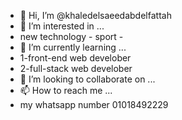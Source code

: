 - 👋 Hi, I’m @khaledelsaeedabdelfattah
- 👀 I’m interested in ...
- new technology - sport -  
- 🌱 I’m currently learning ...
- 1-front-end web develober
- 2-full-stack web develober 
- 💞️ I’m looking to collaborate on ...
- 📫 How to reach me ...
- my whatsapp number 01018492229
<!---
khaledelsaeedabdelfattah/khaledelsaeedabdelfattah is a ✨ special ✨ repository because its `README.md` (this file) appears on your GitHub profile.
You can click the Preview link to take a look at your changes.
--->
